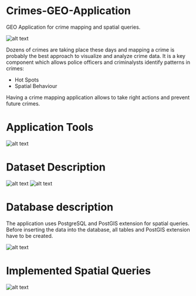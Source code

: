 # Crimes-GEO-Application
GEO Application for crime mapping and spatial queries.

![alt text](https://github.com/vadikl/Crime-GEO-Application/blob/master/data/pics/interface.png)

Dozens of crimes are taking place these days and  mapping a crime is probably the best approach to visualize and analyze crime data.
It is a key component which allows police officers and criminalysts identify patterns in crimes:
- Hot Spots
- Spatial Behaviour 

Having a crime mapping application allows to take right actions and prevent future crimes.

# Application Tools 

![alt text](https://github.com/vadikl/Crime-GEO-Application/blob/master/data/pics/app_tools.png)

# Dataset Description
![alt text](https://github.com/vadikl/Crime-GEO-Application/blob/master/data/pics/city.png)
![alt text](https://github.com/vadikl/Crime-GEO-Application/blob/master/data/pics/data_set.png)

# Database description
The application uses PostgreSQL and PostGIS extension for spatial queries. Before inserting the data into the database, all tables and PostGIS extension have to be created.

![alt text](https://github.com/vadikl/Crime-GEO-Application/blob/master/data/pics/db_structure.png)

# Implemented Spatial Queries 

![alt text](https://github.com/vadikl/Crime-GEO-Application/blob/master/data/pics/implemented_queries.png)

